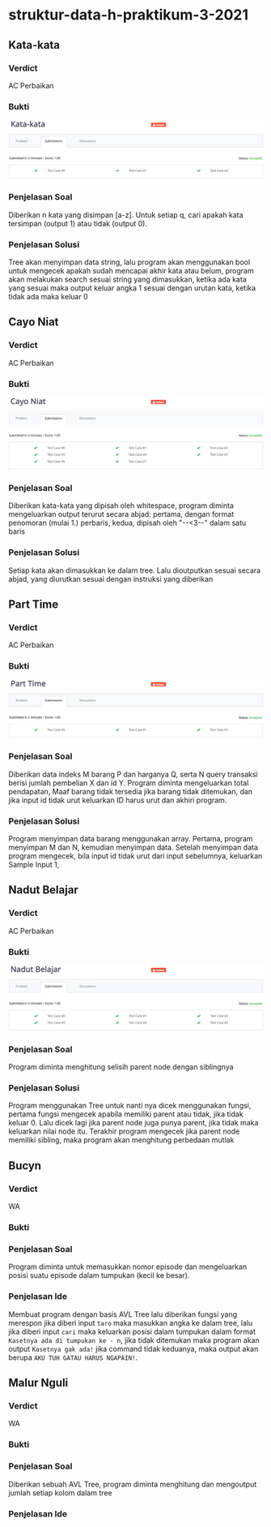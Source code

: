 # struktur-data-h-praktikum-3-2021
## Kata-kata
### Verdict
AC Perbaikan
### Bukti
![kata](./Screenshot/kata.PNG)
### Penjelasan Soal
Diberikan n kata yang disimpan [a-z]. Untuk setiap q, cari apakah kata tersimpan (output 1) atau tidak (output 0).
### Penjelasan Solusi
Tree akan menyimpan data string, lalu program akan menggunakan bool untuk mengecek apakah sudah mencapai akhir kata atau belum, program akan melakukan search sesuai string yang dimasukkan, ketika ada kata yang sesuai maka output keluar angka 1 sesuai dengan urutan kata, ketika tidak ada maka keluar 0
## Cayo Niat
### Verdict
AC Perbaikan
### Bukti
![cayo](./Screenshot/cayo.PNG)
### Penjelasan Soal
Diberikan kata-kata yang dipisah oleh whitespace, program diminta mengeluarkan output terurut secara abjad: pertama, dengan format penomoran (mulai 1.) perbaris, kedua, dipisah oleh "--<3--" dalam satu baris
### Penjelasan Solusi
Setiap kata akan dimasukkan ke dalam tree. Lalu dioutputkan sesuai secara abjad, yang diurutkan sesuai dengan instruksi yang diberikan
## Part Time
### Verdict
AC Perbaikan
### Bukti
![part](./Screenshot/part.PNG)
### Penjelasan Soal
Diberikan data indeks M barang P dan harganya Q, serta N query transaksi berisi jumlah pembelian X dan id Y. Program diminta mengeluarkan total pendapatan, Maaf barang tidak tersedia jika barang tidak ditemukan, dan jika input id tidak urut keluarkan ID harus urut dan akhiri program.
### Penjelasan Solusi
Program menyimpan data barang menggunakan array. Pertama, program menyimpan M dan N, kemudian menyimpan data. Setelah menyimpan data program mengecek, bila input id tidak urut dari input sebelumnya, keluarkan Sample Input 1,
## Nadut Belajar
### Verdict
AC Perbaikan
### Bukti
![nadut](./Screenshot/nadut.PNG)
### Penjelasan Soal
Program diminta menghitung selisih parent node dengan siblingnya
### Penjelasan Solusi
Program menggunakan Tree untuk nanti nya dicek menggunakan fungsi, pertama fungsi mengecek apabila memiliki parent atau tidak, jika tidak keluar 0. Lalu dicek lagi jika parent node juga punya parent, jika tidak maka keluarkan nilai node itu. Terakhir program mengecek jika parent node memiliki sibling, maka program akan menghitung perbedaan mutlak
## Bucyn
### Verdict
WA
### Bukti
### Penjelasan Soal
Program diminta untuk memasukkan nomor episode dan mengeluarkan posisi suatu episode dalam tumpukan (kecil ke besar).
### Penjelasan Ide
Membuat program dengan basis AVL Tree lalu diberikan fungsi yang merespon jika diberi input ``taro`` maka masukkan angka ke dalam tree, lalu jika diberi input ``cari`` maka keluarkan posisi dalam tumpukan dalam format ``Kasetnya ada di tumpukan ke - n``, jika tidak ditemukan maka program akan output ``Kasetnya gak ada!`` jika command tidak keduanya, maka output akan berupa ``AKU TUH GATAU HARUS NGAPAIN!``.
## Malur Nguli
### Verdict
WA
### Bukti
### Penjelasan Soal
Diberikan sebuah AVL Tree, program diminta menghitung dan mengoutput jumlah setiap kolom dalam tree
### Penjelasan Ide
